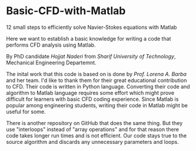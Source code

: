 # Basic-CFD-with-Matlab

12 small steps to efficiently solve Navier-Stokes equations with Matlab

Here we want to establish a basic knowledge for writing a code that performs CFD analysis using Matlab.

By PhD candidate *Hojjat Naderi* from *Sharif University of Technology*, Mechanical Engineering Departemnt.

The inital work that this code is based on is done by *Prof. Lorena A. Barba* and her team. I'd like to thank them for their great educational contribution to CFD. Their code is written in Python language. Converting their code and algorithm to Matlab language requires some effort which might prove difficult for learners with basic CFD coding experience. Since Matlab is popular among engineering students, writing their code in Matlab might be useful for some.

There is another repository on GitHub that does the same thing. But they use "interloops" instead of "array operations" and for that reason there code takes longer run times and is not efficient. Our code stays true to the source algorithm and discards any unnecessary parameters and loops.
